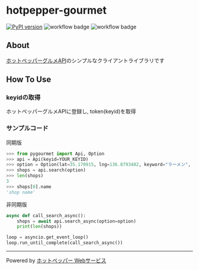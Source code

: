 # hotpepper-gourmet

[![PyPI version](https://badge.fury.io/py/hotpepper-gourmet.svg)](https://badge.fury.io/py/hotpepper-gourmet)
![workflow badge](https://github.com/paperlefthand/hotpepper-gourmet/actions/workflows/ci.yml/badge.svg)
![workflow badge](https://github.com/paperlefthand/hotpepper-gourmet/actions/workflows/publish.yml/badge.svg)

## About

[ホットペッパーグルメAPI](https://webservice.recruit.co.jp/doc/hotpepper/reference.html)のシンプルなクライアントライブラリです

## How To Use

### keyidの取得

ホットペッパーグルメAPIに登録し, token(keyid)を取得

### サンプルコード

同期版

```python
>>> from pygourmet import Api, Option
>>> api = Api(keyid=YOUR_KEYID)
>>> option = Option(lat=35.170915, lng=136.8793482, keyword="ラーメン", range=4, count=3)
>>> shops = api.search(option)
>>> len(shops)
3
>>> shops[0].name
'shop name'
```

非同期版

```python
async def call_search_async():
    shops = await api.search_async(option=option)
    print(len(shops))

loop = asyncio.get_event_loop()
loop.run_until_complete(call_search_async())
```

___

Powered by [ホットペッパー Webサービス](http://webservice.recruit.co.jp/)
